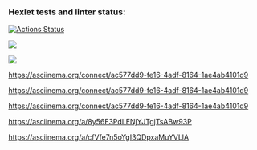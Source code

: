 ### Hexlet tests and linter status:
[![Actions Status](https://github.com/SouthUral/python-project-lvl2/workflows/hexlet-check/badge.svg)](https://github.com/SouthUral/python-project-lvl2/actions)

<!-- <a href="https://codeclimate.com/github/codeclimate/codeclimate/maintainability"><img src="https://api.codeclimate.com/v1/badges/a99a88d28ad37a79dbf6/maintainability" /></a> -->

<a href="https://codeclimate.com/github/SouthUral/python-project-lvl2/maintainability"><img src="https://api.codeclimate.com/v1/badges/6d67ce955d2d2883ab89/maintainability" /></a>

<a href="https://codeclimate.com/github/SouthUral/python-project-lvl2/test_coverage"><img src="https://api.codeclimate.com/v1/badges/6d67ce955d2d2883ab89/test_coverage" /></a>

<!-- asciinema gendiff -->
https://asciinema.org/connect/ac577dd9-fe16-4adf-8164-1ae4ab4101d9

<!-- asciinema gendiff with yaml files -->
https://asciinema.org/connect/ac577dd9-fe16-4adf-8164-1ae4ab4101d9

<!-- asciinema gendiff with recursive files -->
https://asciinema.org/connect/ac577dd9-fe16-4adf-8164-1ae4ab4101d9

<!-- asciinema gendiff with parameter view plain -->
https://asciinema.org/a/8y56F3PdLENjYJTgjTsABw93P

<!-- asciinema gendiff with parameter view json -->
https://asciinema.org/a/cfVfe7n5oYgI3QDpxaMuYVLlA